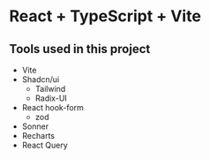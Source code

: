 # React + TypeScript + Vite

## Tools used in this project
  - Vite
  - Shadcn/ui
    - Tailwind
    - Radix-UI
  - React hook-form
    - zod
  - Sonner
  - Recharts
  - React Query
